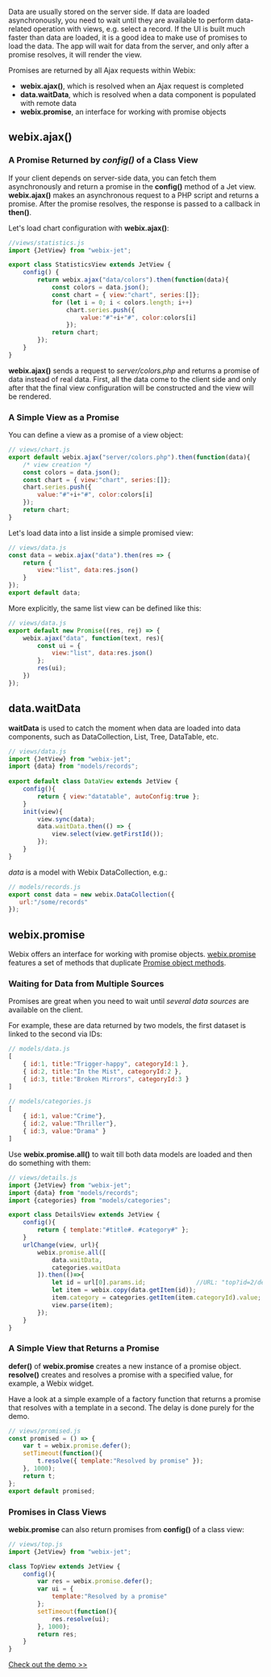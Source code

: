 Data are usually stored on the server side. If data are loaded asynchronously, you need to wait until they are available to perform data-related operation with views, e.g. select a record. If the UI is built much faster than data are loaded, it is a good idea to make use of promises to load the data. The app will wait for data from the server, and only after a promise resolves, it will render the view.

Promises are returned by all Ajax requests within Webix:

- **webix.ajax()**, which is resolved when an Ajax request is completed
- **data.waitData**, which is resolved when a data component is populated with remote data
- **webix.promise**, an interface for working with promise objects

## webix.ajax()

### A Promise Returned by *config()* of a Class View

If your client depends on server-side data, you can fetch them asynchronously and return a promise in the **config()** method of a Jet view. **webix.ajax()** makes an asynchronous request to a PHP script and returns a promise. After the promise resolves, the response is passed to a callback in **then()**.

Let's load chart configuration with **webix.ajax()**:

```js
//views/statistics.js
import {JetView} from "webix-jet";

export class StatisticsView extends JetView {
    config() { 
        return webix.ajax("data/colors").then(function(data){
            const colors = data.json();
            const chart = { view:"chart", series:[]};
            for (let i = 0; i < colors.length; i++)
                chart.series.push({
                    value:"#"+i+"#", color:colors[i]
                });
            return chart;
        });
    }
}
```

**webix.ajax\(\)** sends a request to *server/colors.php* and returns a promise of data instead of real data. First, all the data come to the client side and only after that the final view configuration will be constructed and the view will be rendered.

### A Simple View as a Promise

You can define a view as a promise of a view object:

```js
// views/chart.js
export default webix.ajax("server/colors.php").then(function(data){
    /* view creation */
    const colors = data.json();
    const chart = { view:"chart", series:[]};
    chart.series.push({
        value:"#"+i+"#", color:colors[i]
    });
    return chart;
}
```

Let's load data into a list inside a simple promised view:

```js
// views/data.js
const data = webix.ajax("data").then(res => {
	return {
		view:"list", data:res.json()
	}
});
export default data;
```

More explicitly, the same list view can be defined like this:

```js
// views/data.js
export default new Promise((res, rej) => {
	webix.ajax("data", function(text, res){
		const ui = {
			view:"list", data:res.json()
		};
		res(ui);
	})
});
```

## data.waitData

**waitData** is used to catch the moment when data are loaded into data components, such as DataCollection, List, Tree, DataTable, etc.

```js
// views/data.js
import {JetView} from "webix-jet";
import {data} from "models/records";
    
export default class DataView extends JetView {
    config(){
        return { view:"datatable", autoConfig:true };
    }
    init(view){
        view.sync(data);
        data.waitData.then(() => {
            view.select(view.getFirstId());
        });
    }
}
```

*data* is a model with Webix DataCollection, e.g.:

```js
// models/records.js
export const data = new webix.DataCollection({
   url:"/some/records"
});
```

## **webix.promise**

Webix offers an interface for working with promise objects. [webix.promise](https://docs.webix.com/api__refs__promise.html) features a set of methods that duplicate [Promise object methods](https://github.com/zolmeister/promiz).

### Waiting for Data from Multiple Sources

Promises are great when you need to wait until *several data sources* are available on the client.

For example, these are data returned by two models, the first dataset is linked to the second via IDs:

```js
// models/data.js
[
    { id:1, title:"Trigger-happy", categoryId:1 },
    { id:2, title:"In the Mist", categoryId:2 },
    { id:3, title:"Broken Mirrors", categoryId:3 }
]

// models/categories.js
[
    { id:1, value:"Crime"},
    { id:2, value:"Thriller"},
    { id:3, value:"Drama" }
]
```

Use **webix.promise.all()** to wait till both data models are loaded and then do something with them:

```js
// views/details.js
import {JetView} from "webix-jet";
import {data} from "models/records";
import {categories} from "models/categories";

export class DetailsView extends JetView {
    config(){
        return { template:"#title#. #category#" };
    }
    urlChange(view, url){
        webix.promise.all([
            data.waitData,
            categories.waitData
        ]).then(()=>{
            let id = url[0].params.id;              //URL: "top?id=2/details"
            let item = webix.copy(data.getItem(id));
            item.category = categories.getItem(item.categoryId).value;
            view.parse(item);
        });
    }
}
```

### A Simple View that Returns a Promise

**defer()** of **webix.promise** creates a new instance of a promise object. **resolve()** creates and resolves a promise with a specified value, for example, a Webix widget.

Have a look at a simple example of a factory function that returns a promise that resolves with a template in a second. The delay is done purely for the demo.

```js
// views/promised.js
const promised = () => {
	var t = webix.promise.defer();
	setTimeout(function(){
		t.resolve({ template:"Resolved by promise" });
	}, 1000);
	return t;
};
export default promised;
```

### Promises in Class Views

**webix.promise** can also return promises from **config()** of a class view:

```js
// views/top.js
import {JetView} from "webix-jet";

class TopView extends JetView {
	config(){
		var res = webix.promise.defer();
		var ui = {
			template:"Resolved by a promise"
		};
		setTimeout(function(){
			res.resolve(ui);
		}, 1000);
		return res;
	}
}
```

[Check out the demo >>](https://github.com/webix-hub/jet-demos/blob/master/sources/promises.js)
